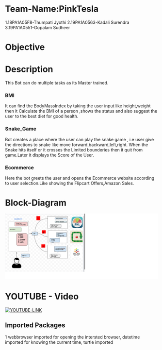# Team-Name:PinkTesla
1.18PA1A05F8-Thumpati Jyothi
2.19PA1A0563-Kadali Surendra
3.19PA1A0551-Gopalam Sudheer

# Objective 

# Description
This Bot can do multiple tasks as its Master trained.

### BMI
   It can find the BodyMassIndex by taking the user input like height,weight then it Calculate the BMI of a person ,shows the status and also suggest the user to the best diet for good health.

### Snake_Game
   Bot creates a place where the user can play the snake game , i.e user give the directions to snake like move forward,backward,left,right. When the Snake hits itself or it crosses the Limited bounderies then it quit from game.Later it displays the Score of the User.

### Ecommerce
  Here the bot  greets the user and opens the Ecommerce website according to user selection.Like showing the Flipcart Offers,Amazon Sales. 
# Block-Diagram
  ![Block_Diagram](https://raw.githubusercontent.com/Jyothi12015-t/Multibot/main/project1.png)
  
# YOUTUBE - Video
[![YOUTUBE-LINK](https://img.youtube.com/vi/S9IXKMOWPOE/0.jpg)](https://www.youtube.com/watch?v=S9IXKMOWPOE)

## Imported Packages
1 webbrowser imported for opening the intersted browser, datetime imported for knowing the current time, turtle imported
